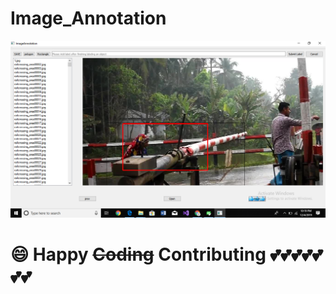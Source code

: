 # Image_Annotation
![](https://github.com/forhadsidhu/Image_Annotation_tool/blob/master/Screenshot%20(3).png)



# :smile: Happy ~~Coding~~ Contributing :two_hearts::two_hearts::two_hearts::two_hearts::two_hearts::two_hearts::two_hearts:

